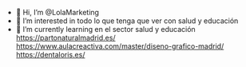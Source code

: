- 👋 Hi, I’m @LolaMarketing
- 👀 I’m interested in todo lo que tenga que ver con salud y educación
- 🌱 I’m currently learning en el sector salud y educación
https://partonaturalmadrid.es/ https://www.aulacreactiva.com/master/diseno-grafico-madrid/ https://dentaloris.es/
<!---
LolaMarketing/LolaMarketing is a ✨ special ✨ repository because its `README.md` (this file) appears on your GitHub profile.
You can click the Preview link to take a look at your changes.
--->
